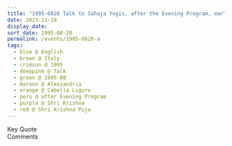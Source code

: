 ```yaml
---
title: "1995-0820 Talk to Sahaja Yogis, after the Evening Program, early morning before Śhrī Kṛiṣhṇa Pūjā, Hangar, Cabella Ligure, Alessandria, Italy"
date: 2023-11-18
display_date: 
sort_date: 1995-08-20
permalink: /events/1995-0820-a
tags:
  - blue @ English
  - brown @ Italy
  - crimson @ 1995
  - deeppink @ Talk
  - green @ 1995-08
  - maroon @ Alessandria
  - orange @ Cabella Ligure
  - peru @ after Evening Program
  - purple @ Shri Krishna
  - red @ Shri Krishna Puja
---
```


<wave-list>
  <list-title color="green" width="75">Key Quote</list-title>
  <list-item color="BlanchedAlmond"  width="200"></list-item>
  <list-item color="Lavender"></list-item>
  <list-item color="BlanchedAlmond"></list-item>
</wave-list>

<br>

<wave-list>
  <list-title color="green" width="75">Comments</list-title>
  <list-item color="BlanchedAlmond"  width="200"></list-item>
  <list-item color="Lavender"></list-item>
  <list-item color="BlanchedAlmond"></list-item>
</wave-list>